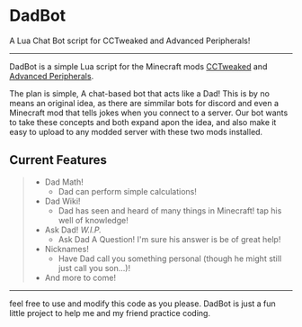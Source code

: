 # DadBot
A Lua Chat Bot script for CCTweaked and Advanced Peripherals!

---

DadBot is a simple Lua script for the Minecraft mods [CCTweaked](https://www.curseforge.com/minecraft/mc-mods/cc-tweaked/files/4630521) and [Advanced Peripherals](https://www.curseforge.com/minecraft/mc-mods/advanced-peripherals).

The plan is simple, A chat-based bot that acts like a Dad!
This is by no means an original idea, as there are simmilar bots for discord and even a Minecraft mod that tells jokes when you connect to a server.
Our bot wants to take these concepts and both expand apon the idea, and also make it easy to upload to any modded server with these two mods installed.

## Current Features

> - Dad Math!
>      - Dad can perform simple calculations!
> - Dad Wiki!
>      - Dad has seen and heard of many things in Minecraft! tap his well of knowledge!
> - Ask Dad! *W.I.P.*
>      - Ask Dad A Question! I'm sure his answer is be of great help!
> - Nicknames!
>      - Have Dad call you something personal (though he might still just call you son...)!
> - And more to come!

---

feel free to use and modify this code as you please. DadBot is just a fun little project to help me and my friend practice coding.
